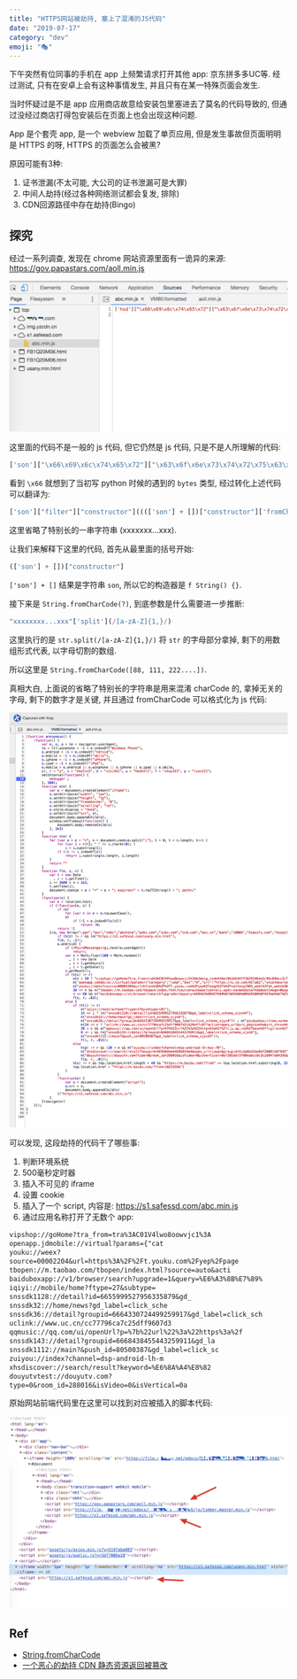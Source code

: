 ```yaml
---
title: "HTTPS网站被劫持, 塞上了混淆的JS代码"
date: "2019-07-17"
category: "dev"
emoji: "🎭"
---
```


下午突然有位同事的手机在 app 上频繁请求打开其他 app: 京东拼多多UC等. 经过测试, 只有在安卓上会有这种事情发生, 并且只有在某一特殊页面会发生.

当时怀疑过是不是 app 应用商店故意给安装包里塞进去了莫名的代码导致的, 但通过没经过商店打得包安装后在页面上也会出现这种问题.

App 是个套壳 app, 是一个 webview 加载了单页应用, 但是发生事故但页面明明是 HTTPS 的呀, HTTPS 的页面怎么会被黑?

原因可能有3种:

1. 证书泄漏(不太可能, 大公司的证书泄漏可是大罪)
2. 中间人劫持(经过各种网络测试都会复发, 排除)
3. CDN回源路径中存在劫持(Bingo)

## 探究

经过一系列调查, 发现在 chrome 网站资源里面有一诡异的来源: https://gov.papastars.com/aoll.min.js

![source-file](source-file.png)

这里面的代码不是一般的 js 代码, 但它仍然是 js 代码, 只是不是人所理解的代码:

```javascript
['son']["\x66\x69\x6c\x74\x65\x72"]["\x63\x6f\x6e\x73\x74\x72\x75\x63\x74\x6f\x72"](((['son']+[])["\x63\x6f\x6e\x73\x74\x72\x75\x63\x74\x6f\x72"]['\x66\x72\x6f\x6d\x43\x68\x61\x72\x43\x6f\x64\x65']['\x61\x70\x70\x6c\x79'](null,"xxxxxxxx...xxx"['\x73\x70\x6c\x69\x74'](/[a-zA-Z]{1,}/))))('son');
```

看到 `\x66` 就想到了当初写 python 时候的遇到的 `bytes` 类型, 经过转化上述代码可以翻译为:

```javascript
['son']["filter"]["constructor"](((['son'] + [])["constructor"]['fromCharCode']['apply'](null, "xxxxxxxx...xxx"['split'](/[a-zA-Z]{1,}/))))('son');
```

这里省略了特别长的一串字符串 (xxxxxxx...xxx).

让我们来解释下这里的代码, 首先从最里面的括号开始:

```javascript
(['son'] + [])["constructor"]
```

`['son'] + []` 结果是字符串 `son`, 所以它的构造器是 `f String() {}`.

接下来是 `String.fromCharCode(?)`, 到底参数是什么需要进一步推断:

```javascript
"xxxxxxxx...xxx"['split'](/[a-zA-Z]{1,}/)
```

这里执行的是 `str.split(/[a-zA-Z]{1,}/)` 将 `str` 的字母部分拿掉, 剩下的用数组形式代表, 以字母切割的数组.

所以这里是 `String.fromCharCode([88, 111, 222....])`.

真相大白, 上面说的省略了特别长的字符串是用来混淆 charCode 的, 拿掉无关的字母, 剩下的数字才是关键, 并且通过 fromCharCode 可以格式化为 js 代码:

![compiled](compiled.png)

可以发现, 这段劫持的代码干了哪些事:

1. 判断环境系统
2. 500毫秒定时器
3. 插入不可见的 iframe
4. 设置 cookie
5. 插入了一个 script, 内容是: https://s1.safessd.com/abc.min.js
6. 通过应用名称打开了无数个 app:

```
vipshop://goHome?tra_from=tra%3AC01V4lwo8oowvjc1%3A
openapp.jdmobile://virtual?params={"cat
youku://weex?source=00002204&url=https%3A%2F%2Ft.youku.com%2Fyep%2Fpage
tbopen://m.taobao.com/tbopen/index.html?source=auto&acti
baiduboxapp://v1/browser/search?upgrade=1&query=%E6%A3%8B%E7%89%
iqiyi://mobile/home?ftype=27&subtype=
snssdk1128://detail?id=6655999527956335879&gd_
snssdk32://home/news?gd_label=click_sche
snssdk36://detail?groupid=6664330724499259917&gd_label=click_sch
uclink://www.uc.cn/cc77796ca7c25dff9607d3
qqmusic://qq.com/ui/openUrl?p=%7b%22url%22%3a%22https%3a%2f
snssdk143://detail?groupid=6668438455443259911&gd_la
snssdk1112://main?&push_id=80500387&gd_label=click_sc
zuiyou://index?channel=dsp-android-lh-m
xhsdiscover://search/result?keyword=%E6%8A%A4%E8%82
douyutvtest://douyutv.com?type=0&room_id=288016&isVideo=0&isVertical=0a
```

原始网站前端代码里在这里可以找到对应被插入的脚本代码:

![html](html.png)


## Ref

- [String.fromCharCode](https://developer.mozilla.org/en-US/docs/Web/JavaScript/Reference/Global_Objects/String/fromCharCode)
- [一个恶心的劫持 CDN 静态资源返回被篡改](https://www.v2ex.com/t/541812)
